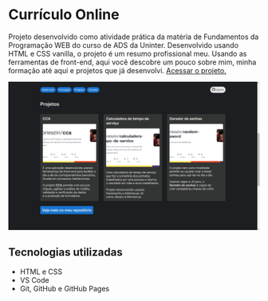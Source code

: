 # Currículo Online

Projeto desenvolvido como atividade prática da matéria de Fundamentos da Programação WEB do curso de ADS da Uninter. Desenvolvido usando HTML e CSS vanilla, o projeto é um resumo profissional meu. Usando as ferramentas de front-end, aqui você descobre um pouco sobre mim, minha formação até aqui e projetos que já desenvolvi. [Acessar o projeto.](https://gabrieszin.github.io/trabalho-curriculo-online)

![Captura de tela do projeto](./assets/img/page-demo-project.png)

## Tecnologias utilizadas

- HTML e CSS
- VS Code
- Git, GitHub e GitHub Pages
